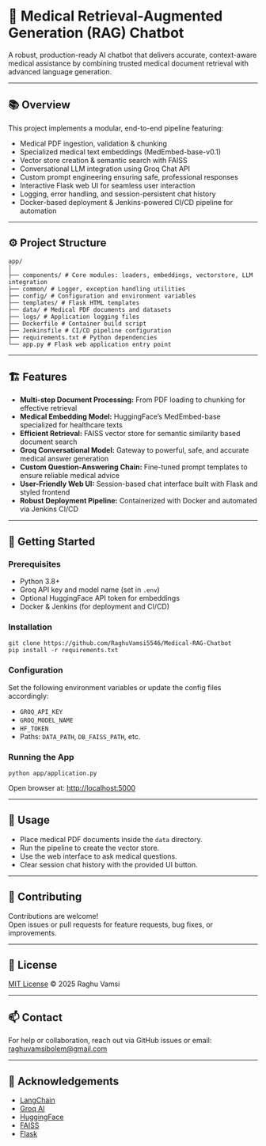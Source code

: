 # 🤖 Medical Retrieval-Augmented Generation (RAG) Chatbot

A robust, production-ready AI chatbot that delivers accurate, context-aware medical assistance by combining trusted medical document retrieval with advanced language generation.

---

## 📚 Overview

This project implements a modular, end-to-end pipeline featuring:

- Medical PDF ingestion, validation & chunking
- Specialized medical text embeddings (MedEmbed-base-v0.1)
- Vector store creation & semantic search with FAISS
- Conversational LLM integration using Groq Chat API
- Custom prompt engineering ensuring safe, professional responses
- Interactive Flask web UI for seamless user interaction
- Logging, error handling, and session-persistent chat history
- Docker-based deployment & Jenkins-powered CI/CD pipeline for automation

---

## ⚙️ Project Structure
```
app/
│
├── components/ # Core modules: loaders, embeddings, vectorstore, LLM integration
├── common/ # Logger, exception handling utilities
├── config/ # Configuration and environment variables
├── templates/ # Flask HTML templates
├── data/ # Medical PDF documents and datasets
├── logs/ # Application logging files
├── Dockerfile # Container build script
├── Jenkinsfile # CI/CD pipeline configuration
├── requirements.txt # Python dependencies
└── app.py # Flask web application entry point
```
---

## 🏗️ Features

- **Multi-step Document Processing:** From PDF loading to chunking for effective retrieval
- **Medical Embedding Model:** HuggingFace’s MedEmbed-base specialized for healthcare texts
- **Efficient Retrieval:** FAISS vector store for semantic similarity based document search
- **Groq Conversational Model:** Gateway to powerful, safe, and accurate medical answer generation
- **Custom Question-Answering Chain:** Fine-tuned prompt templates to ensure reliable medical advice
- **User-Friendly Web UI:** Session-based chat interface built with Flask and styled frontend
- **Robust Deployment Pipeline:** Containerized with Docker and automated via Jenkins CI/CD

---

## 🚀 Getting Started

### Prerequisites
- Python 3.8+
- Groq API key and model name (set in `.env`)
- Optional HuggingFace API token for embeddings
- Docker & Jenkins (for deployment and CI/CD)

### Installation
```
git clone https://github.com/RaghuVamsi5546/Medical-RAG-Chatbot
pip install -r requirements.txt
```

### Configuration

Set the following environment variables or update the config files accordingly:

- `GROQ_API_KEY`
- `GROQ_MODEL_NAME`
- `HF_TOKEN`
- Paths: `DATA_PATH`, `DB_FAISS_PATH`, etc.

### Running the App
```
python app/application.py
```

Open browser at: [http://localhost:5000](http://localhost:5000)

---

## 🔧 Usage

- Place medical PDF documents inside the `data` directory.
- Run the pipeline to create the vector store.
- Use the web interface to ask medical questions.
- Clear session chat history with the provided UI button.

---

## 🤝 Contributing

Contributions are welcome!  
Open issues or pull requests for feature requests, bug fixes, or improvements.

---

## 📄 License

[MIT License](LICENSE) © 2025 Raghu Vamsi

---

## 📫 Contact

For help or collaboration, reach out via GitHub issues or email:  
<raghuvamsibolem@gmail.com>

---

## 🙏 Acknowledgements

- [LangChain](https://langchain.com)  
- [Groq AI](https://groq.com)  
- [HuggingFace](https://huggingface.co)  
- [FAISS](https://github.com/facebookresearch/faiss)  
- [Flask](https://flask.palletsprojects.com)
